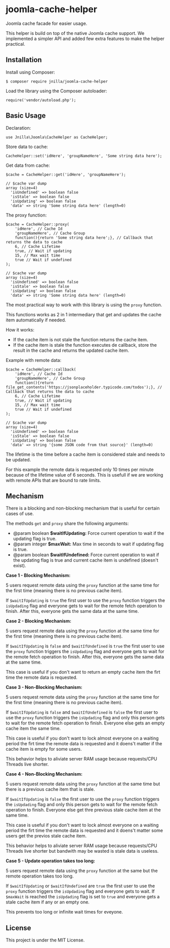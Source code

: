 # joomla-cache-helper

Joomla cache facade for easier usage.

This helper is build on top of the native Joomla cache support. We implemented a simpler API and added few extra features to make the helper practical. 

## Installation

Install using Composer:

```
$ composer require jnilla/joomla-cache-helper
```

Load the library using the Composer autoloader:

```
require('vendor/autoload.php');
```

## Basic Usage

Declaration:

```
use Jnilla\Joomla\CacheHelper as CacheHelper;
```

Store data to cache:

```
CacheHelper::set('idHere', 'groupNameHere', 'Some string data here');
```

Get data from cache:

```
$cache = CacheHelper::get('idHere', 'groupNameHere');

// $cache var dump
array (size=4)
  'isUndefined' => boolean false
  'isStale' => boolean false
  'isUpdating' => boolean false
  'data' => string 'Some string data here' (length=0)
```

The proxy function:

```
$cache = CacheHelper::proxy(
	'idHere', // Cache Id
	'groupNameHere', // Cache Group
	function(){return 'Some string data here';}, // Callback that returns the data to cache
	6, // Cache Lifetime
	true, // Wait if updating
	15, // Max wait time
	true // Wait if undefined
);

// $cache var dump
array (size=4)
  'isUndefined' => boolean false
  'isStale' => boolean false
  'isUpdating' => boolean false
  'data' => string 'Some string data here' (length=0)
```

The most practical way to work with this library is using the `proxy` function.

This functions works as 2 in 1 intermediary that get and updates the cache item automatically if needed. 

How it works:

* If the cache item is not stale the function returns the cache item.
* If the cache item is stale the function executes de callback, store the result in the cache and returns the updated cache item.

Example with remote data:

```
$cache = CacheHelper::callback(
	'idHere', // Cache Id
	'groupNameHere', // Cache Group
	function(){return file_get_contents('https://jsonplaceholder.typicode.com/todos');}, // Callback that returns the data to cache
	6, // Cache Lifetime
	true, // Wait if updating
	15, // Max wait time
	true // Wait if undefined
);

// $cache var dump
array (size=4)
  'isUndefined' => boolean false
  'isStale' => boolean false
  'isUpdating' => boolean false
  'data' => string '{some JSON code from that source}' (length=0)
```

The lifetime is the time before a cache item is considered stale and needs to be updated.

For this example the remote data is requested only 10 times per minute because of the lifetime value of 6 seconds. This is usefull if we are working with remote APIs that are bound to rate limits.

## Mechanism

There is a blocking and non-blocking mechanism that is useful for certain cases of use.

The methods `get` and `proxy` share the following arguments:

* @param boolean **$waitIfUpdating:** Force current operation to wait if the updating flag is true.
* @param integer **$maxWait:** Max time in seconds to wait if updating flag is true.
* @param boolean **$waitIfUndefined:** Force current operation to wait if the updating flag is true and current cache item is undefined (doesn't exist).

**Case 1 - Blocking Mechanism:**

5 users request remote data using the `proxy` function at the same time for the first time (meaning there is no previous cache item).

If `$waitIfUpdating` is `true` the first user to use the `proxy` function triggers the `isUpdading` flag and everyone gets to wait for the remote fetch operation to finish. After this, everyone gets the same data at the same time.

**Case 2 - Blocking Mechanism:**

5 users request remote data using the `proxy` function at the same time for the first time (meaning there is no previous cache item).

If `$waitIfUpdating` is `false` and `$waitIfUndefined` is `true` the first user to use the `proxy` function triggers the `isUpdading`  flag and everyone gets to wait for the remote fetch operation to finish. After this, everyone gets the same data at the same time.

This case is useful if you don't want to return an empty cache item the firt time the remote data is requested.

**Case 3 - Non-Blocking Mechanism:**

5 users request remote data using the `proxy` function at the same time for the first time (meaning there is no previous cache item).

If `$waitIfUpdating` is `false` and `$waitIfUndefined` is `false` the first user to use the `proxy` function triggers the `isUpdading` flag and only this person gets to wait for the remote fetch operation to finish. Everyone else gets an empty cache item the same time.

This case is useful if you don't want to lock almost everyone on a waiting period the firt time the remote data is requested and it doens't matter if the cache item is empty for some users.

This behavior helps to aliviate server RAM usage because requests/CPU Threads live shorter.

**Case 4 - Non-Blocking Mechanism:**

5 users request remote data using the `proxy` function at the same time but there is a previous cache item that is stale.

If `$waitIfUpdating` is `false` the first user to use the `proxy` function triggers the `isUpdading` flag and only this person gets to wait for the remote fetch operation to finish. Everyone else get thre previous stale cache item at the same time.

This case is useful if you don't want to lock almost everyone on a waiting period the firt time the remote data is requested and it doens't matter some users get the previos stale cache item.

This behavior helps to aliviate server RAM usage because requests/CPU Threads live shorter but bandwith may be wasted is stale data is useless.

**Case 5 - Update operation takes too long:**

5 users request remote data using the `proxy` function at the same but the remote operation takes too long.

If `$waitIfUpdating` or `$waitIfUndefined` are `true` the first user to use the `proxy` function triggers the `isUpdading` flag and everyone gets to wait. If `$maxWait` is reached the `isUpdading` flag is set to `true` and everyone gets a stale cache item if any or an empty one.

This prevents too long or infinite wait times for eveyone.

## License

This project is under the MIT License.
